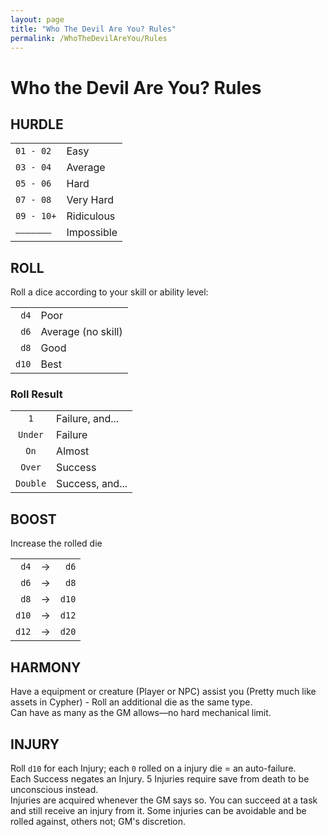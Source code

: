```yaml
---
layout: page
title: "Who The Devil Are You? Rules"
permalink: /WhoTheDevilAreYou/Rules
---
```


# Who the Devil Are You? Rules

## HURDLE

|            |            |
| :--------: | :--------- |
| `01 - 02 ` | Easy       |
| `03 - 04 ` | Average    |
| `05 - 06 ` | Hard       |
| `07 - 08 ` | Very Hard  | 
| `09 - 10+` | Ridiculous | 
| `——————— ` | Impossible |  


## ROLL

Roll a dice according to your skill or ability level:

|        |                    |
| -----: | :----------------- |
|  `d4`  | Poor               |
|  `d6`  | Average (no skill) |
|  `d8`  | Good               |
| `d10`  | Best               |


### Roll Result

|          |                 |
| :------: | :-------------- |
|   `1`    | Failure, and... | 
|  `Under` | Failure         |
|   `On`   | Almost          |
|  `Over`  | Success         |
| `Double` | Success, and... |


## BOOST

Increase the rolled die

|       |    |       |
| ----: | -- | ----: |
|  `d4` | -> |  `d6` |
|  `d6` | -> |  `d8` |
|  `d8` | -> | `d10` | 
| `d10` | -> | `d12` | 
| `d12` | -> | `d20` |


## HARMONY

Have a equipment or creature (Player or NPC) assist you (Pretty much like assets in Cypher) - Roll an additional die as the same type.  
Can have as many as the GM allows—no hard mechanical limit.


## INJURY

Roll `d10` for each Injury; each `0` rolled on a injury die = an auto-failure.  
Each Success negates an Injury. 5 Injuries require save from death to be unconscious instead.  
Injuries are acquired whenever the GM says so. You can succeed at a task and still receive an injury from it. Some injuries can be avoidable and be rolled against, others not; GM's discretion.